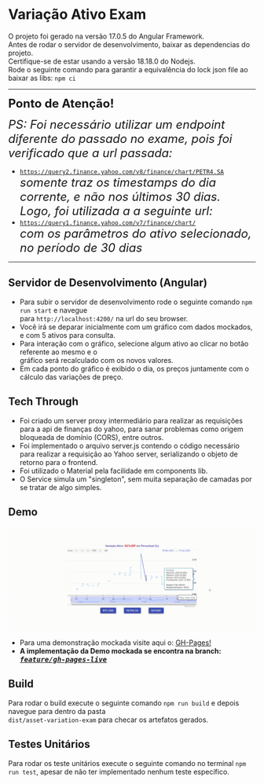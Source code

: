 # Variação Ativo Exam

O projeto foi gerado na versão 17.0.5 do Angular Framework.<br/>
Antes de rodar o servidor de desenvolvimento, baixar as dependencias do projeto.<br/>
Certifique-se de estar usando a versão 18.18.0 do Nodejs.<br/>
Rode o seguinte comando para garantir a equivalência do lock json file ao baixar as libs: `npm ci` <br> <hr>

<font size="5">**Ponto de Atenção!**</font>

<font size="5"> *PS: Foi necessário utilizar um endpoint diferente do passado no exame, pois foi verificado que a url passada:* </font>
- <code>https://query2.finance.yahoo.com/v8/finance/chart/PETR4.SA</code>  <br>
<font size="5"> *somente traz os timestamps do dia corrente, e não nos últimos 30 dias. <br> Logo, foi utilizada a a seguinte url:* </font>
- <code>https://query1.finance.yahoo.com/v7/finance/chart/</code>  <br>
<font size="5"> *com os parâmetros do ativo selecionado, no período de 30 dias* </font>
<hr>

## Servidor de Desenvolvimento (Angular)

+ Para subir o servidor de desenvolvimento rode o seguinte comando `npm run start` e navegue <br> para `http://localhost:4200/` na url do seu browser.<br>
+ Você irá se deparar inicialmente com um gráfico com dados mockados, e com 5 ativos para consulta. <br>
+ Para interação com o gráfico, selecione algum ativo ao clicar no botão referente ao mesmo e o <br >gráfico será recalculado com os novos valores.<br>
+ Em cada ponto do gráfico é exibido o dia, os preços juntamente com o cálculo das variações de preço.

## Tech Through 

+ Foi criado um server proxy intermediário para realizar as requisições para a api de finanças do yahoo, para sanar problemas como origem
bloqueada de domínio (CORS), entre outros. <br>
+ Foi implementado o arquivo server.js contendo o código necessário para realizar a requisição ao Yahoo server, serializando o objeto de retorno 
para o frontend. <br>
+ Foi utilizado o Material pela facilidade em components lib. <br>
+ O Service simula um "singleton", sem muita separação de camadas por se tratar de algo simples.

## Demo

![Texto Alternativo](src/assets/demo-asset-variation.gif)

+ Para uma demonstração mockada visite aqui o: <a href="https://perolanegra.github.io/asset-variation-exam/" target="_blank">GH-Pages!<a> <br>
+ <strong>A implementação da Demo mockada se encontra na branch: <a href="https://github.com/Perolanegra/asset-variation-exam/tree/feature/gh-pages-live"><kbd>*feature/gh-pages-live*</kbd></a></strong>

## Build

Para rodar o build execute o seguinte comando `npm run build` e depois navegue para dentro da pasta <br/> `dist/asset-variation-exam` para checar os artefatos gerados.

## Testes Unitários

Para rodar os teste unitários execute o seguinte comando no terminal `npm run test`, apesar de não ter implementado nenhum teste específico.
